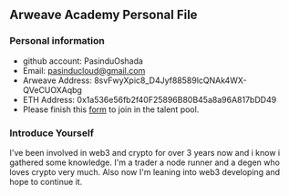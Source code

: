 ## Arweave Academy Personal File

### Personal information

- github account: PasinduOshada
- Email: pasinducloud@gmail.com
- Arweave Address: 8svFwyXpic8_D4Jyf88589lcQNAk4WX-QVeCUOXAqbg
- ETH Address: 0x1a536e56fb2f40F25896B80B45a8a96A817bDD49
- Please finish this [form](https://docs.google.com/forms/d/e/1FAIpQLSfWA5fIIcBgmRppm3jNz5vmf9Mai_QMVil-2pO4r7YKn_Zhtw/viewform?usp=sf_link) to join in the talent pool.

### Introduce Yourself
  I've been involved in web3 and crypto for over 3 years now and i know i gathered some knowledge. I'm a trader a node runner and a degen who loves crypto very much. 
Also now I'm leaning into web3 developing and hope to continue it.
